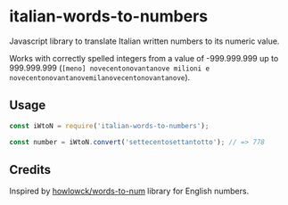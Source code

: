 # italian-words-to-numbers

Javascript library to translate Italian written numbers to its numeric value.

Works with correctly spelled integers from a value of -999.999.999 up to 999.999.999 (`[meno] novecentonovantanove milioni e novecentonovantanovemilanovecentonovantanove`).

## Usage

```javascript
const iWtoN = require('italian-words-to-numbers');

const number = iWtoN.convert('settecentosettantotto'); // => 778
```

## Credits

Inspired by [howlowck/words-to-num](https://github.com/howlowck/words-to-num) library for English numbers.
